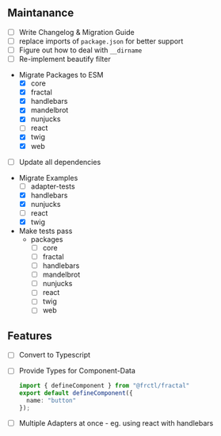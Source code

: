 ## Maintanance
- [ ] Write Changelog & Migration Guide
- [ ] replace imports of `package.json` for better support
- [ ] Figure out how to deal with `__dirname`
- [ ] Re-implement beautify filter
- Migrate Packages to ESM
  - [x] core
  - [x] fractal
  - [x] handlebars
  - [x] mandelbrot
  - [x] nunjucks
  - [ ] react
  - [x] twig
  - [x] web
- [ ] Update all dependencies
- Migrate Examples
  - [ ] adapter-tests
  - [x] handlebars
  - [x] nunjucks
  - [ ] react
  - [x] twig
- Make tests pass
  - packages
    - [ ] core
    - [ ] fractal
    - [ ] handlebars
    - [ ] mandelbrot
    - [ ] nunjucks
    - [ ] react
    - [ ] twig
    - [ ] web

## Features
- [ ] Convert to Typescript
- [ ] Provide Types for Component-Data
  ```ts
  import { defineComponent } from "@frctl/fractal"
  export default defineComponent({
    name: "button"
  });
  ```
- [ ] Multiple Adapters at once - eg. using react with handlebars

